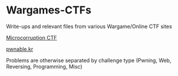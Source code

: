 
# Wargames-CTFs
Write-ups and relevant files from various Wargame/Online CTF sites

[Microcorruption CTF](https://microcorruption.com/)

[pwnable.kr](http://pwnable.kr/)

Problems are otherwise separated by challenge type (Pwning, Web, Reversing, Programming, Misc)
